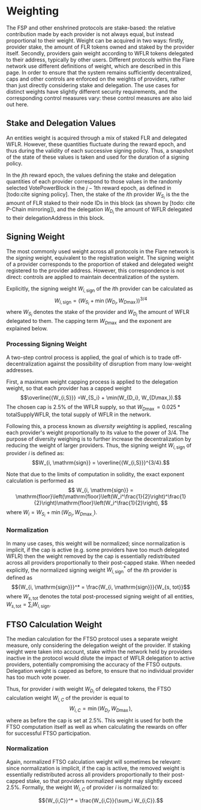 # Weighting
The FSP and other enshrined protocols are stake-based: the relative contribution made by each provider is not always equal, but instead proportional to their weight. Weight can be acquired in two ways: firstly, provider stake, the amount of FLR tokens owned and staked by the provider itself. Secondly, providers gain weight according to WFLR tokens delegated to their address, typically by other users. Different protocols within the Flare network use different definitions of weight, which are described in this page. 
In order to ensure that the system remains sufficiently decentralized, caps and other controls are enforced on the weights of providers, rather than just directly considering stake and delegation. The use cases for distinct weights have slightly different security requirements, and the corresponding control measures vary: these control measures are also laid out here.

## Stake and Delegation Values
An entities weight is acquired through a mix of staked FLR and delegated WFLR. However, these quantities fluctuate during the reward epoch, and thus during the validity of each successive signing policy. Thus, a snapshot of the state of these values is taken and used for the duration of a signing policy.

In the $j$th reward epoch, the values defining the stake and delegation quantities of each provider correspond to those values in the randomly selected VotePowerBlock in the $j-1$th reward epoch, as defined in [todo:cite signing policy]. Then, the stake of the $i$th provider $W_{S_i}$ is the the amount of FLR staked to their node IDs in this block (as shown by [todo: cite P-Chain mirroring]), and the delegation $W_{D_i}$ the amount of WFLR delegated to their delegationAddress in this block. 

## Signing Weight
The most commonly used weight across all protocols in the Flare network is the *signing* weight, equivalent to the registration weight. The signing weight of a provider corresponds to the proportion of staked and delegated weight registered to the provider address. However, this correspondence is not direct: controls are applied to maintain decentralization of the system.

Explicitly, the signing weight $W_{i, \mathrm{sign}}$ of the $i$th provider can be calculated as 
$$W_{i, \mathrm{sign}} = (W_{S_i} + \min(W_{D_i}, W_{D\max}))^{3/4}$$
where $W_{S_i}$ denotes the stake of the provider and $W_{D_i}$ the amount of WFLR delegated to them. The capping term $W_{D\max}$ and the exponent are explained below.
### Processing Signing Weight
A two-step control process is applied, the goal of which is to trade off-decentralization against the possibility of disruption from many low-weight addresses. 

First, a maximum weight capping process is applied to the delegation weight, so that each provider has a capped weight 
$$\overline{{W_{i,S}}} =W_{S_i} + \min(W_{D_i}, W_{D\max,}).$$
The chosen cap is 2.5% of the WFLR supply, so that $W_{D\max} = 0.025 * \mathrm{totalSupplyWFLR}$, the total supply of WFLR in the network.

Following this, a process known as *diversity weighting* is applied, rescaling each provider's weight proportionally to its value to the power of $3/4$. The purpose of diversity weighing is to further increase the decentralization by reducing the weight of larger providers. Thus, the signing weight $W_{i, \mathrm{sign}}$ of provider $i$ is defined as:
$$W_{i, \mathrm{sign}} = \overline{{W_{i,S}}}^{3/4}.$$

Note that due to the limits of computation in solidity, the exact exponent calculation is performed as
$$
W_{i, \mathrm{sign}} = \mathrm{floor}\left(\mathrm{floor}\left(W_i^\frac{1}{2}\right)^\frac{1}{2}\right)\mathrm{floor}\left(W_i^\frac{1}{2}\right),
$$
where $W_i = W_{S_i} + \min(W_{D_i}, W_{D\max,})$.
### Normalization
In many use cases, this weight will be normalized; since normalization is implicit, if the cap is active (e.g. some providers have too much delegated WFLR) then the weight removed by the cap is essentially redistributed across all providers proportionally to their post-capped stake. When needed explicitly, the normalized signing weight ${W_{i, \mathrm{sign}}}^*$ of the $i$th provider is defined as
$${W_{i, \mathrm{sign}}}^* = \frac{W_{i, \mathrm{sign}}}{W_{s, tot}}$$
where $W_{s,\mathrm{tot}}$ denotes the total post-processed signing weight of all entities, $W_{s,\mathrm{tot}} = \sum_i {W_{i,\mathrm{sign}}}$.



## FTSO Calculation Weight
The median calculation for the FTSO protocol uses a separate weight measure, only considering the delegation weight of the provider. If staking weight were taken into account, stake within the network held by providers inactive in the protocol would dilute the impact of WFLR delegation to active providers, potentially compromising the accuracy of the FTSO outputs. Delegation weight is capped as before, to ensure that no individual provider has too much vote power.

Thus, for provider $i$ with weight $W_{D_i}$ of delegated tokens, the FTSO calculation weight $W_{i,C}$ of the provider is equal to
$$W_{i,C} = \min(W_{D_i}, W_{D\max}),$$
where as before the cap is set at 2.5\%. This weight is used for both the FTSO computation itself as well as when calculating the rewards on offer for successful FTSO participation. 
### Normalization
Again, normalized FTSO calculation weight will sometimes be relevant: since normalization is implicit, if the cap is active, the removed weight is essentially redistributed across all providers proportionally to their post-capped stake, so that providers normalized weight may slightly exceed 2.5%. Formally, the weight $W_{i,C}$ of provider $i$ is normalized to:

$${W_{i,C}}^* = \frac{W_{i,C}}{\sum_i W_{i,C}}.$$

